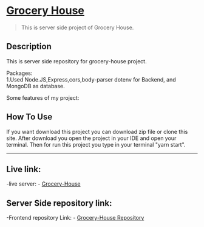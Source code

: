 # [Grocery House](https://ah-grocery-house.web.app)

> This is server side project of Grocery House.

## Description

This is server side repository for grocery-house project.<br/>

Packages: <br/>
1.Used Node.JS,Express,cors,body-parser dotenv for
Backend, and MongoDB as database. <br/>

Some features of my project: <br />

## How To Use

If you want download this project you can download zip file or clone this site.
After download you open the project in your IDE and open your terminal. Then for run this project you type in your terminal "yarn start".

---

## Live link:

-live server: - [Grocery-House](https://ah-grocery-house.web.app)

## Server Side repository link:

-Frontend repository Link: - [Grocery-House Repository](https://github.com/Ahsan-Ullah1871/grocery-house)
